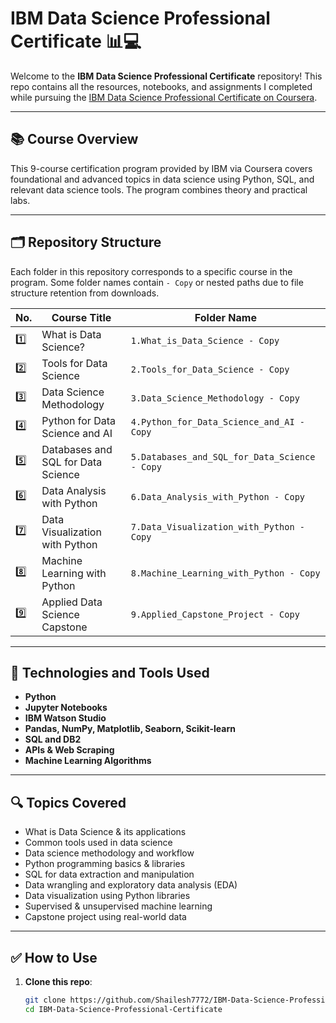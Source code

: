 # IBM Data Science Professional Certificate 📊💻

Welcome to the **IBM Data Science Professional Certificate** repository! This repo contains all the resources, notebooks, and assignments I completed while pursuing the [IBM Data Science Professional Certificate on Coursera](https://www.coursera.org/professional-certificates/ibm-data-science).

---

## 📚 Course Overview

This 9-course certification program provided by IBM via Coursera covers foundational and advanced topics in data science using Python, SQL, and relevant data science tools. The program combines theory and practical labs.

---

## 🗂️ Repository Structure

Each folder in this repository corresponds to a specific course in the program. Some folder names contain `- Copy` or nested paths due to file structure retention from downloads.

| No. | Course Title | Folder Name |
|-----|--------------|-------------|
| 1️⃣ | What is Data Science? | `1.What_is_Data_Science - Copy` |
| 2️⃣ | Tools for Data Science | `2.Tools_for_Data_Science - Copy` |
| 3️⃣ | Data Science Methodology | `3.Data_Science_Methodology - Copy` |
| 4️⃣ | Python for Data Science and AI | `4.Python_for_Data_Science_and_AI - Copy` |
| 5️⃣ | Databases and SQL for Data Science | `5.Databases_and_SQL_for_Data_Science - Copy` |
| 6️⃣ | Data Analysis with Python | `6.Data_Analysis_with_Python - Copy` |
| 7️⃣ | Data Visualization with Python | `7.Data_Visualization_with_Python - Copy` |
| 8️⃣ | Machine Learning with Python | `8.Machine_Learning_with_Python - Copy` |
| 9️⃣ | Applied Data Science Capstone | `9.Applied_Capstone_Project - Copy` |

---

## 🧰 Technologies and Tools Used

- **Python**  
- **Jupyter Notebooks**  
- **IBM Watson Studio**  
- **Pandas, NumPy, Matplotlib, Seaborn, Scikit-learn**  
- **SQL and DB2**  
- **APIs & Web Scraping**
- **Machine Learning Algorithms**

---

## 🔍 Topics Covered

- What is Data Science & its applications  
- Common tools used in data science  
- Data science methodology and workflow  
- Python programming basics & libraries  
- SQL for data extraction and manipulation  
- Data wrangling and exploratory data analysis (EDA)  
- Data visualization using Python libraries  
- Supervised & unsupervised machine learning  
- Capstone project using real-world data  

---

## ✅ How to Use

1. **Clone this repo**:
   ```bash
   git clone https://github.com/Shailesh7772/IBM-Data-Science-Professional-Certificate.git
   cd IBM-Data-Science-Professional-Certificate

